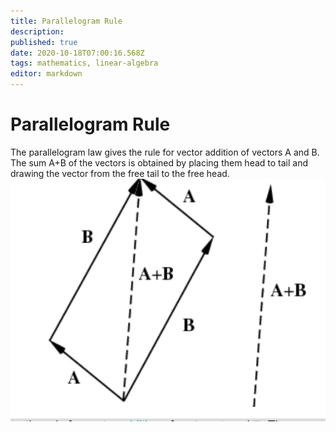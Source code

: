 ```yaml
---
title: Parallelogram Rule
description: 
published: true
date: 2020-10-18T07:00:16.568Z
tags: mathematics, linear-algebra
editor: markdown
---
```


# Parallelogram Rule
The parallelogram law gives the rule for vector addition of vectors A and B. The sum A+B of the vectors is obtained by placing them head to tail and drawing the vector from the free tail to the free head.![parallelogram_rule.png](/parallelogram_rule.png)